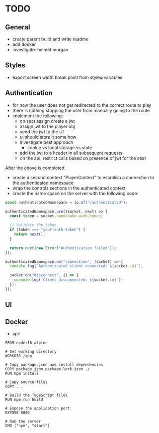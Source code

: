 # TODO

## General

- create parent build and write readme
- add docker
- investigate: helmet morgan

## Styles

- export screen width break point from styles/variables

## Authentication

- for now the user does not get redirected to the correct route to play
- there is nothing stopping the user from manually going to the route
- implement the following:
  - on seat assign create a jwt
  - assign jwt to the player obj
  - send the jwt to the UI
  - ui should store it some how
  - investigate best approach
    - cookie vs local storage vs state
  - add the jwt to a header in all subsequent requests
  - on the api, restrict calls based on presence of jwt for the seat

After the above is completed:

- create a second context "PlayerContext" to establish a connection to the authenticated namespace
- wrap the controls sections in the authenticated context
- create the name space on the server with the following code:

```ts
const authenticatedNamespace = io.of("/authenticated");

authenticatedNamespace.use((socket, next) => {
  const token = socket.handshake.auth.token;

  // Validate the token
  if (token === "your-auth-token") {
    return next();
  }

  return next(new Error("Authentication failed"));
});

authenticatedNamespace.on("connection", (socket) => {
  console.log(`Authenticated client connected: ${socket.id}`);

  socket.on("disconnect", () => {
    console.log(`Client disconnected: ${socket.id}`);
  });
});
```

## UI

## Docker

- api:

```docker
FROM node:16-alpine

# Set working directory
WORKDIR /app

# Copy package.json and install dependencies
COPY package.json package-lock.json ./
RUN npm install

# Copy source files
COPY . .

# Build the TypeScript files
RUN npm run build

# Expose the application port
EXPOSE 8080

# Run the server
CMD ["npm", "start"]
```
